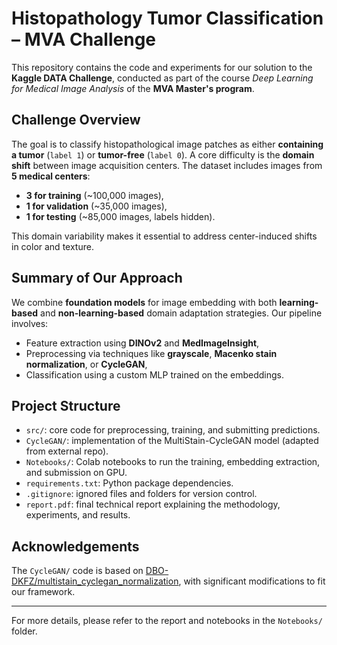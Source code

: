 # Histopathology Tumor Classification – MVA Challenge

This repository contains the code and experiments for our solution to the **Kaggle DATA Challenge**, conducted as part of the course *Deep Learning for Medical Image Analysis* of the **MVA Master's program**.

## Challenge Overview

The goal is to classify histopathological image patches as either **containing a tumor** (`label 1`) or **tumor-free** (`label 0`). A core difficulty is the **domain shift** between image acquisition centers. The dataset includes images from **5 medical centers**:
- **3 for training** (~100,000 images),
- **1 for validation** (~35,000 images),
- **1 for testing** (~85,000 images, labels hidden).

This domain variability makes it essential to address center-induced shifts in color and texture.

##  Summary of Our Approach

We combine **foundation models** for image embedding with both **learning-based** and **non-learning-based** domain adaptation strategies. Our pipeline involves:
- Feature extraction using **DINOv2** and **MedImageInsight**,
- Preprocessing via techniques like **grayscale**, **Macenko stain normalization**, or **CycleGAN**,
- Classification using a custom MLP trained on the embeddings.

##  Project Structure

- `src/`: core code for preprocessing, training, and submitting predictions.
- `CycleGAN/`: implementation of the MultiStain-CycleGAN model (adapted from external repo).
- `Notebooks/`: Colab notebooks to run the training, embedding extraction, and submission on GPU.
- `requirements.txt`: Python package dependencies.
- `.gitignore`: ignored files and folders for version control.
- `report.pdf`: final technical report explaining the methodology, experiments, and results.

## Acknowledgements

The `CycleGAN/` code is based on [DBO-DKFZ/multistain_cyclegan_normalization](https://github.com/DBO-DKFZ/multistain_cyclegan_normalization), with significant modifications to fit our framework.

---

For more details, please refer to the report and notebooks in the `Notebooks/` folder.
